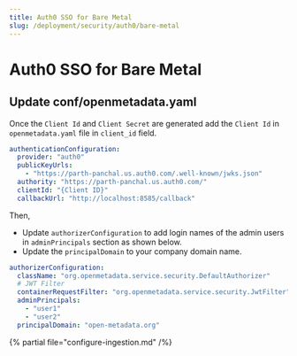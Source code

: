 ```yaml
---
title: Auth0 SSO for Bare Metal
slug: /deployment/security/auth0/bare-metal
---
```


# Auth0 SSO for Bare Metal

## Update conf/openmetadata.yaml

Once the `Client Id` and `Client Secret` are generated add the `Client Id` in `openmetadata.yaml` file in `client_id` field.

```yaml
authenticationConfiguration:
  provider: "auth0"
  publicKeyUrls: 
    - "https://parth-panchal.us.auth0.com/.well-known/jwks.json"
  authority: "https://parth-panchal.us.auth0.com/"
  clientId: "{Client ID}"
  callbackUrl: "http://localhost:8585/callback"
```

Then, 
- Update `authorizerConfiguration` to add login names of the admin users in `adminPrincipals` section as shown below.
- Update the `principalDomain` to your company domain name.

```yaml
authorizerConfiguration:
  className: "org.openmetadata.service.security.DefaultAuthorizer"
  # JWT Filter
  containerRequestFilter: "org.openmetadata.service.security.JwtFilter"
  adminPrincipals:
    - "user1"
    - "user2"
  principalDomain: "open-metadata.org"
```

{% partial file="configure-ingestion.md" /%}

